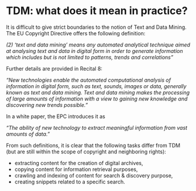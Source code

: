 # TDM: what does it mean in practice? 

It is difficult to give strict boundaries to the notion of Text and Data Mining. The EU Copyright Directive offers the following definition:

*(2) ‘text and data mining’ means any automated analytical technique aimed at analysing text and data in digital form in order to generate information which includes but is not limited to patterns, trends and correlations”*

Further details are provided in Recital 8:

*“New technologies enable the automated computational analysis of information in digital form, such as text, sounds, images or data, generally known as text and data mining. Text and data mining makes the processing of large amounts of information with a view to gaining new knowledge and discovering new trends possible.”*

In a white paper, the EPC introduces it as  	

*“The ability of new technology to extract meaningful information from vast amounts of data.”*

From such definitions, it is clear that the following tasks differ from TDM (but are still within the scope of copyright and neighboring rights): 

- extracting content for the creation of digital archives,
- copying content for information retrieval purposes,
- crawling and  indexing of content for search & discovery purpose,
- creating snippets related to a specific search. 
